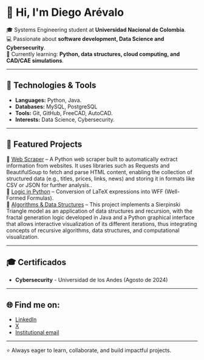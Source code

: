 # 👋 Hi, I'm Diego Arévalo  

🎓 Systems Engineering student at **Universidad Nacional de Colombia**.  
💻 Passionate about **software development, Data Science and Cybersecurity**.  
🌱 Currently learning: **Python, data structures, cloud computing, and CAD/CAE simulations**.  

---

## 🚀 Technologies & Tools
- **Languages:** Python, Java. 
- **Databases:** MySQL, PostgreSQL  
- **Tools:** Git, GitHub, FreeCAD, AutoCAD.  
- **Interests:** Data Science, Cybersecurity.  

---

## 📂 Featured Projects
🔹 [Web Scraper](https://github.com/darevalog/Proyecto_Final_POO_Diego_Arevalo.git) – A Python web scraper built to automatically extract information from websites. It uses libraries such as Requests and BeautifulSoup to fetch and parse HTML content, enabling the collection of structured data (e.g., titles, prices, links, news) and storing it in formats like CSV or JSON for further analysis..  
🔹 [Logic in Python](https://github.com/darevalog/Proyecto-MD1.git) – Conversion of LaTeX expressions into WFF (Well-Formed Formulas).  
🔹 [Algorithms & Data Structures](https://github.com/SaacUnal/Sierpinski-Triangle.git) – This project implements a Sierpinski Triangle model as an application of data structures and recursion, with the fractal generation logic developed in Java and a Python graphical interface that allows interactive visualization of its different iterations, thus integrating concepts of recursive algorithms, data structures, and computational visualization.

---

## 🎓 Certificados
- **Cybersecurity** - Universidad de los Andes (Agosto de 2024)

---

## 🌐 Find me on:
- [LinkedIn](www.linkedin.com/in/diego-arévalo-1391752ba)  
- [X](https://x.com/daag1309)
- [Institutional email](darevalo@unal.edu.co)

---
⭐ Always eager to learn, collaborate, and build impactful projects.
